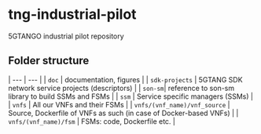 # tng-industrial-pilot
5GTANGO industrial pilot repository


## Folder structure

| --- | --- |
| `doc` | documentation, figures |
| `sdk-projects` | 5GTANG SDK network service projects (descriptors) |
| `son-sm`| reference to son-sm library to build SSMs and FSMs |
| `ssm` | Service specific managers (SSMs) |
| `vnfs` | All our VNFs and their FSMs |
| `vnfs/(vnf_name)/vnf_source` | Source, Dockerfile of VNFs as such (in case of Docker-based VNFs) |
| `vnfs/(vnf_name)/fsm` | FSMs: code, Dockerfile etc. |

